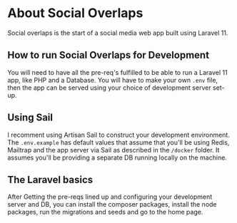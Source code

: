 # About Social Overlaps

Social overlaps is the start of a social media web app built using Laravel 11.

## How to run Social Overlaps for Development

You will need to have all the pre-req's fulfilled to be able to run a Laravel 11 app, like PHP and a Database. You will have to make your own `.env` file, then the app can be served using your choice of development server set-up.

## Using Sail

I recomment using Artisan Sail to construct your development environment. The `.env.example` has default values that assume that you'll be using Redis, Mailtrap and the app server via Sail as described in the `/docker` folder. It assumes you'll be providing a separate DB running locally on the machine.

## The Laravel basics

After Getting the pre-reqs lined up and configuring your development server and DB, you can install the composer packages, install the node packages, run the migrations and seeds and go to the home page.
